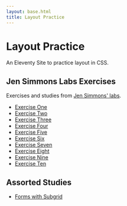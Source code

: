```yaml
---
layout: base.html 
title: Layout Practice 
--- 
```


# Layout Practice 

An Eleventy Site to practice layout in CSS. 

## Jen Simmons Labs Exercises

Exercises and studies from [Jen Simmons' labs](https://labs.jensimmons.com/).

* [Exercise One](/exercise-one)
* [Exercise Two](/exercise-two)
* [Exercise Three](/exercise-three)
* [Exercise Four](/exercise-four)
* [Exercise Five](/exercise-five)
* [Exercise Six](/exercise-six)
* [Exercise Seven](/exercise-seven)
* [Exercise Eight](/exercise-eight)
* [Exercise Nine](/exercise-nine)
* [Exercise Ten](/exercise-ten)

## Assorted Studies

* [Forms with Subgrid](/subgrid-form)